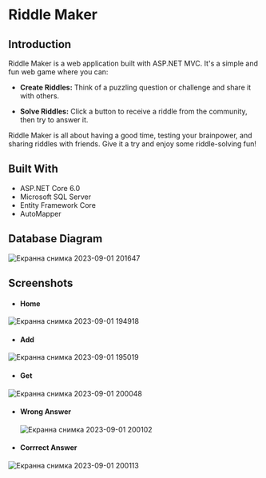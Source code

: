 # Riddle Maker

## Introduction

Riddle Maker is a web application built with ASP.NET MVC. It's a simple and fun web game where you can:

- **Create Riddles:** Think of a puzzling question or challenge and share it with others.
  
- **Solve Riddles:** Click a button to receive a riddle from the community, then try to answer it.

Riddle Maker is all about having a good time, testing your brainpower, and sharing riddles with friends. Give it a try and enjoy some riddle-solving fun!

## Built With

- ASP.NET Core 6.0
- Microsoft SQL Server
- Entity Framework Core
- AutoMapper

## Database Diagram

![Екранна снимка 2023-09-01 201647](https://github.com/Fikata12/RiddleMaker/assets/90516828/a1473330-1450-4aed-a729-ef50a90b4b80)

## Screenshots
- #### Home

![Екранна снимка 2023-09-01 194918](https://github.com/Fikata12/RiddleMaker/assets/90516828/869b90ee-8823-4da6-a43a-24cc2508f477)

- #### Add

![Екранна снимка 2023-09-01 195019](https://github.com/Fikata12/RiddleMaker/assets/90516828/4f6a7696-d7a6-45c0-b7a4-d1126aba55f6)

- #### Get

![Екранна снимка 2023-09-01 200048](https://github.com/Fikata12/RiddleMaker/assets/90516828/79bfb66c-2010-4864-b838-77fa1246b47c)

- #### Wrong Answer

  ![Екранна снимка 2023-09-01 200102](https://github.com/Fikata12/RiddleMaker/assets/90516828/de61deb5-b4fb-4e95-9912-dacefdcab7dd)

- #### Corrrect Answer

![Екранна снимка 2023-09-01 200113](https://github.com/Fikata12/RiddleMaker/assets/90516828/e59d36d9-be85-4e77-a33f-0563dd1ac96c)
